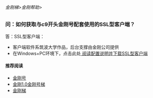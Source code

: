 ###### 金刚梯>金刚帮助>

### 问：如何获取与c9开头金刚号配套使用的SSL型客户端？
答：SSL型客户端：
- 客户端软件系筑波大学作品，后台支撑由金刚公司提供
- 在Windows+PC环境下，点击此处[  阅读配置说明并下载SSL型客户端 ](https://github.com/a2zitpro/web/blob/master/win.md)

#### 推荐阅读

- [金刚号](https://github.com/a2zitpro/web/blob/master/list_kkid.md)
- [金刚1.0金刚号梯](https://github.com/a2zitpro/web/blob/master/list_helpkkvpn1.0.md)
- [金刚梯](https://github.com/a2zitpro/web/blob/master/dlb.md)
